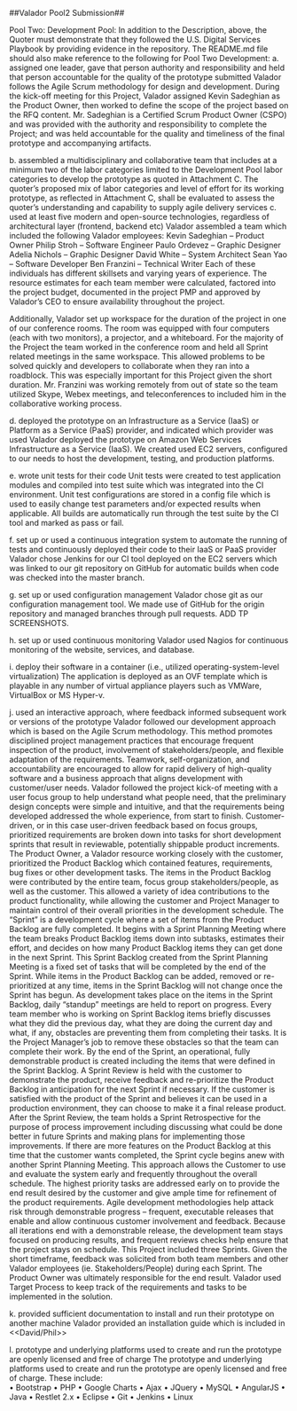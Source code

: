 ##Valador Pool2 Submission##

Pool Two: Development Pool: In addition to the Description, above, the Quoter must demonstrate that they followed the U.S. Digital Services Playbook by providing evidence in the repository. The README.md file should also make reference to the following for Pool Two Development:
a. assigned one leader, gave that person authority and responsibility and held that person accountable for the quality of the prototype submitted
Valador follows the Agile Scrum methodology for design and development.  During the kick-off meeting for this Project, Valador assigned Kevin Sadeghian as the Product Owner, then worked to define the scope of the project based on the RFQ content.  Mr. Sadeghian is a Certified Scrum Product Owner (CSPO) and was provided with the authority and responsibility to complete the Project; and was held accountable for the quality and timeliness of the final prototype and accompanying artifacts.


b. assembled a multidisciplinary and collaborative team that includes at a minimum two of the labor categories limited to the Development Pool labor categories to develop the prototype as quoted in Attachment C. The quoter’s proposed mix of labor categories and level of effort for its working prototype, as reflected in Attachment C, shall be evaluated to assess the quoter’s understanding and capability to supply agile delivery services c. used at least five modern and open-source technologies, regardless of architectural layer (frontend, backend etc)
Valador assembled a team which included the following Valador employees:
Kevin Sadeghian – Product Owner
Philip Stroh – Software Engineer
Paulo Ordevez – Graphic Designer 
Adelia Nichols – Graphic Designer 
David White – System Architect
Sean Yao – Software Developer
Ben Franzini – Technical Writer
Each of these individuals has different skillsets and varying years of experience. The resource estimates for each team member were calculated, factored into the project budget, documented in the project PMP and approved by Valador’s CEO to ensure availability throughout the project.

Additionally, Valador set up workspace for the duration of the project in one of our conference rooms.  The room was equipped with four computers (each with two monitors), a projector, and a whiteboard.  For the majority of the Project the team worked in the conference room and held all Sprint related meetings in the same workspace.  This allowed problems to be solved quickly and developers to collaborate when they ran into a roadblock.  This was especially important for this Project given the short duration.  Mr. Franzini was working remotely from out of state so the team utilized Skype, Webex meetings, and teleconferences to included him in the collaborative working process. 


d. deployed the prototype on an Infrastructure as a Service (IaaS) or Platform as a Service (PaaS) provider, and indicated which provider was used
Valador deployed the prototype on Amazon Web Services Infrastructure as a Service (IaaS).  We created used EC2 servers, configured to our needs to host the development, testing, and production platforms. 

e. wrote unit tests for their code
Unit tests were created to test application modules and compiled into test suite which was integrated into the CI environment.  Unit test configurations are stored in a config file which is used to easily change test parameters and/or expected results when applicable.  All builds are automatically run through the test suite by the CI tool and marked as pass or fail.

f. set up or used a continuous integration system to automate the running of tests and continuously deployed their code to their IaaS or PaaS provider
Valador chose Jenkins for our CI tool deployed on the EC2 servers which was linked to our git repository on GitHub for automatic builds when code was checked into the master branch.

g. set up or used configuration management
Valador chose git as our configuration management tool.  We made use of GitHub for the origin repository and managed branches through pull requests.  ADD TP SCREENSHOTS.


h. set up or used continuous monitoring
Valador used Nagios for continuous monitoring of the website, services, and database. 


i. deploy their software in a container (i.e., utilized operating-system-level virtualization)
The application is deployed as an OVF template which is playable in any number of virtual appliance players such as VMWare, VirtualBox or MS Hyper-v.

j. used an interactive approach, where feedback informed subsequent work or versions of the prototype
Valador followed our development approach which is based on the Agile Scrum methodology.  This method promotes disciplined project management practices that encourage frequent inspection of the product, involvement of stakeholders/people, and flexible adaptation of the requirements. Teamwork, self-organization, and accountability are encouraged to allow for rapid delivery of high-quality software and a business approach that aligns development with customer/user needs. Valador followed the project kick-of meeting with a user focus group to help understand what people need, that the preliminary design concepts were simple and intuitive, and that the requirements being developed addressed the whole experience, from start to finish.  Customer-driven, or in this case user-driven feedback based on focus groups, prioritized requirements are broken down into tasks for short development sprints that result in reviewable, potentially shippable product increments.
The Product Owner, a Valador resource working closely with the customer, prioritized the Product Backlog which contained features, requirements, bug fixes or other development tasks. The items in the Product Backlog were contributed by the entire team, focus group stakeholders/people, as well as the customer. This allowed a variety of idea contributions to the product functionality, while allowing the customer and Project Manager to maintain control of their overall priorities in the development schedule. 
The “Sprint” is a development cycle where a set of items from the Product Backlog are fully completed. It begins with a Sprint Planning Meeting where the team breaks Product Backlog items down into subtasks, estimates their effort, and decides on how many Product Backlog items they can get done in the next Sprint. This Sprint Backlog created from the Sprint Planning Meeting is a fixed set of tasks that will be completed by the end of the Sprint. While items in the Product Backlog can be added, removed or re-prioritized at any time, items in the Sprint Backlog will not change once the Sprint has begun. As development takes place on the items in the Sprint Backlog, daily “standup” meetings are held to report on progress. Every team member who is working on Sprint Backlog items briefly discusses what they did the previous day, what they are doing the current day and what, if any, obstacles are preventing them from completing their tasks. It is the Project Manager’s job to remove these obstacles so that the team can complete their work. 
By the end of the Sprint, an operational, fully demonstrable product is created including the items that were defined in the Sprint Backlog. A Sprint Review is held with the customer to demonstrate the product, receive feedback and re-prioritize the Product Backlog in anticipation for the next Sprint if necessary. If the customer is satisfied with the product of the Sprint and believes it can be used in a production environment, they can choose to make it a final release product. After the Sprint Review, the team holds a Sprint Retrospective for the purpose of process improvement including discussing what could be done better in future Sprints and making plans for implementing those improvements. If there are more features on the Product Backlog at this time that the customer wants completed, the Sprint cycle begins anew with another Sprint Planning Meeting. 
This approach allows the Customer to use and evaluate the system early and frequently throughout the overall schedule. The highest priority tasks are addressed early on to provide the end result desired by the customer and give ample time for refinement of the product requirements. Agile development methodologies help attack risk through demonstrable progress – frequent, executable releases that enable and allow continuous customer involvement and feedback.  Because all iterations end with a demonstrable release, the development team stays focused on producing results, and frequent reviews checks help ensure that the project stays on schedule.
This Project included three Sprints.  Given the short timeframe, feedback was solicited from both team members and other Valador employees (ie. Stakeholders/People) during each Sprint.  The Product Owner was ultimately responsible for the end result.  Valador used Target Process to keep track of the requirements and tasks to be implemented in the solution. 

k. provided sufficient documentation to install and run their prototype on another machine
Valador provided an installation guide which is included in <<David/Phil>>

l. prototype and underlying platforms used to create and run the prototype are openly licensed and free of charge
The prototype and underlying platforms used to create and run the prototype are openly licensed and free of charge.  These include:  
•	Bootstrap
•	PHP
•	Google Charts
•	Ajax
•	JQuery
•	MySQL
•	AngularJS
•	Java
•	Restlet 2.x
•	Eclipse
•	Git
•	Jenkins
•	Linux
